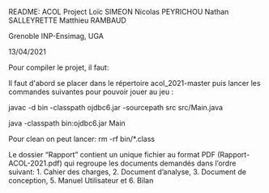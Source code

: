 README: ACOL Project
Loïc SIMEON
Nicolas PEYRICHOU
Nathan SALLEYRETTE
Matthieu RAMBAUD

Grenoble INP-Ensimag, UGA

13/04/2021

Pour compiler le projet, il faut:

Il faut d'abord se placer dans le répertoire acol_2021-master puis lancer les commandes suivantes pour pouvoir jouer au jeu :

javac -d bin -classpath ojdbc6.jar -sourcepath src src/Main.java

java -classpath bin:ojdbc6.jar Main

Pour clean on peut lancer:
rm -rf bin/*.class


Le dossier “Rapport” contient un unique fichier au format PDF (Rapport-ACOL-2021.pdf) qui regroupe les documents demandés dans 
l’ordre suivant: 1. Cahier des charges, 2. Document d’analyse, 3. Document de conception, 5. Manuel Utilisateur et 6. Bilan
